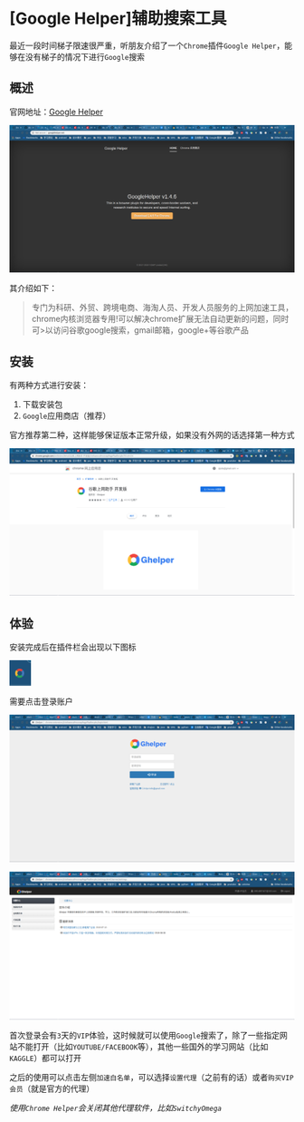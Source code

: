 
# [Google Helper]辅助搜索工具

最近一段时间梯子限速很严重，听朋友介绍了一个`Chrome`插件`Google Helper`，能够在没有梯子的情况下进行`Google`搜索

## 概述

官网地址：[Google Helper](http://googlehelper.net/)

![](./imgs/helper/google-helper.png)

其介绍如下：

> 专门为科研、外贸、跨境电商、海淘人员、开发人员服务的上网加速工具，chrome内核浏览器专用!可以解决chrome扩展无法自动更新的问题，同时可>以访问谷歌google搜索，gmail邮箱，google+等谷歌产品

## 安装

有两种方式进行安装：

1. 下载安装包
2. `Google`应用商店（推荐）

官方推荐第二种，这样能够保证版本正常升级，如果没有外网的话选择第一种方式

![](./imgs/helper/chrome-helper.png)

## 体验

安装完成后在插件栏会出现以下图标

![](./imgs/helper/helper-icon.png)

需要点击登录账户

![](./imgs/helper/helper-login.png)

![](./imgs/helper/helper_index.png)

首次登录会有`3`天的`VIP`体验，这时候就可以使用`Google`搜索了，除了一些指定网站不能打开（比如`YOUTUBE/FACEBOOK`等），其他一些国外的学习网站（比如`KAGGLE`）都可以打开

之后的使用可以点击左侧`加速白名单`，可以选择`设置代理`（之前有的话）或者`购买VIP会员`（就是官方的代理）

*使用`Chrome Helper`会关闭其他代理软件，比如`SwitchyOmega`*